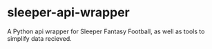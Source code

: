 # sleeper-api-wrapper
A Python api wrapper for Sleeper Fantasy Football, as well as tools to simplify data recieved. 
